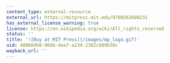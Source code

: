 ```yaml
---
content_type: external-resource
external_url: https://mitpress.mit.edu/9780262600231
has_external_license_warning: true
license: https://en.wikipedia.org/wiki/All_rights_reserved
status: ''
title: '![Buy at MIT Press](/images/mp_logo.gif)'
uid: 48060db0-96db-4ea7-a23d-2382c689b38c
wayback_url: ''
---
```

